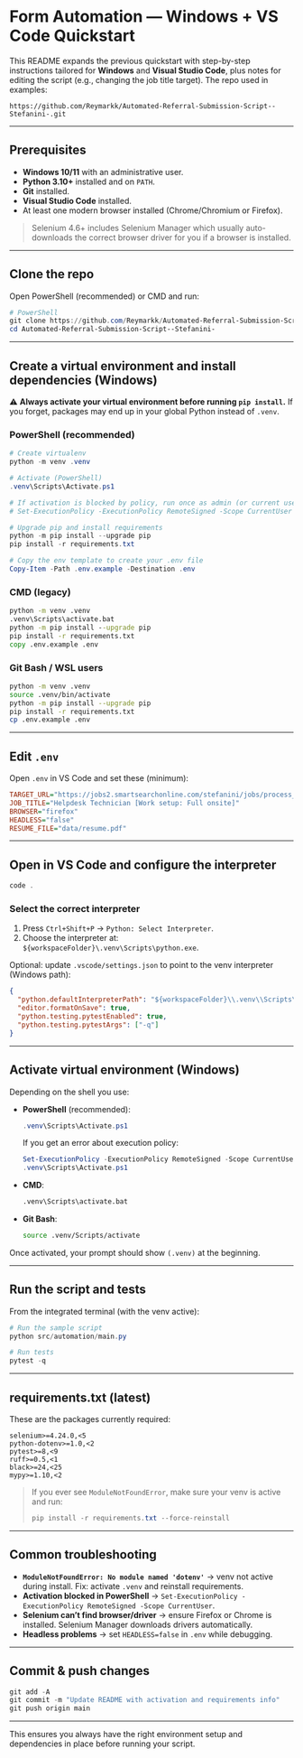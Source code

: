 # Form Automation — Windows + VS Code Quickstart

This README expands the previous quickstart with step-by-step instructions tailored for **Windows** and **Visual Studio Code**, plus notes for editing the script (e.g., changing the job title target). The repo used in examples:

`https://github.com/Reymarkk/Automated-Referral-Submission-Script--Stefanini-.git`

---

## Prerequisites

* **Windows 10/11** with an administrative user.
* **Python 3.10+** installed and on `PATH`.
* **Git** installed.
* **Visual Studio Code** installed.
* At least one modern browser installed (Chrome/Chromium or Firefox).

> Selenium 4.6+ includes Selenium Manager which usually auto-downloads the correct browser driver for you if a browser is installed.

---

## Clone the repo

Open PowerShell (recommended) or CMD and run:

```powershell
# PowerShell
git clone https://github.com/Reymarkk/Automated-Referral-Submission-Script--Stefanini-.git
cd Automated-Referral-Submission-Script--Stefanini-
```

---

## Create a virtual environment and install dependencies (Windows)

⚠️ **Always activate your virtual environment before running `pip install`.** If you forget, packages may end up in your global Python instead of `.venv`.

### PowerShell (recommended)

```powershell
# Create virtualenv
python -m venv .venv

# Activate (PowerShell)
.venv\Scripts\Activate.ps1

# If activation is blocked by policy, run once as admin (or current user):
# Set-ExecutionPolicy -ExecutionPolicy RemoteSigned -Scope CurrentUser

# Upgrade pip and install requirements
python -m pip install --upgrade pip
pip install -r requirements.txt

# Copy the env template to create your .env file
Copy-Item -Path .env.example -Destination .env
```

### CMD (legacy)

```cmd
python -m venv .venv
.venv\Scripts\activate.bat
python -m pip install --upgrade pip
pip install -r requirements.txt
copy .env.example .env
```

### Git Bash / WSL users

```bash
python -m venv .venv
source .venv/bin/activate
python -m pip install --upgrade pip
pip install -r requirements.txt
cp .env.example .env
```

---

## Edit `.env`

Open `.env` in VS Code and set these (minimum):

```ini
TARGET_URL="https://jobs2.smartsearchonline.com/stefanini/jobs/process_jobsearch.asp?jobTitle=&cityZip=&country=Phillip&proximity="
JOB_TITLE="Helpdesk Technician [Work setup: Full onsite]"
BROWSER="firefox"
HEADLESS="false"
RESUME_FILE="data/resume.pdf"
```

---

## Open in VS Code and configure the interpreter

```powershell
code .
```

### Select the correct interpreter

1. Press `Ctrl+Shift+P` -> `Python: Select Interpreter`.
2. Choose the interpreter at: `${workspaceFolder}\.venv\Scripts\python.exe`.

Optional: update `.vscode/settings.json` to point to the venv interpreter (Windows path):

```json
{
  "python.defaultInterpreterPath": "${workspaceFolder}\\.venv\\Scripts\\python.exe",
  "editor.formatOnSave": true,
  "python.testing.pytestEnabled": true,
  "python.testing.pytestArgs": ["-q"]
}
```

---

## Activate virtual environment (Windows)

Depending on the shell you use:

* **PowerShell** (recommended):

  ```powershell
  .venv\Scripts\Activate.ps1
  ```

  If you get an error about execution policy:

  ```powershell
  Set-ExecutionPolicy -ExecutionPolicy RemoteSigned -Scope CurrentUser
  .venv\Scripts\Activate.ps1
  ```

* **CMD**:

  ```cmd
  .venv\Scripts\activate.bat
  ```

* **Git Bash**:

  ```bash
  source .venv/Scripts/activate
  ```

Once activated, your prompt should show `(.venv)` at the beginning.

---

## Run the script and tests

From the integrated terminal (with the venv active):

```powershell
# Run the sample script
python src/automation/main.py

# Run tests
pytest -q
```

---

## requirements.txt (latest)

These are the packages currently required:

```
selenium>=4.24.0,<5
python-dotenv>=1.0,<2
pytest>=8,<9
ruff>=0.5,<1
black>=24,<25
mypy>=1.10,<2
```

> If you ever see `ModuleNotFoundError`, make sure your venv is active and run:
>
> ```powershell
> pip install -r requirements.txt --force-reinstall
> ```

---

## Common troubleshooting

* **`ModuleNotFoundError: No module named 'dotenv'`** → venv not active during install. Fix: activate `.venv` and reinstall requirements.
* **Activation blocked in PowerShell** → `Set-ExecutionPolicy -ExecutionPolicy RemoteSigned -Scope CurrentUser`.
* **Selenium can’t find browser/driver** → ensure Firefox or Chrome is installed. Selenium Manager downloads drivers automatically.
* **Headless problems** → set `HEADLESS=false` in `.env` while debugging.

---

## Commit & push changes

```powershell
git add -A
git commit -m "Update README with activation and requirements info"
git push origin main
```

---

This ensures you always have the right environment setup and dependencies in place before running your script.
